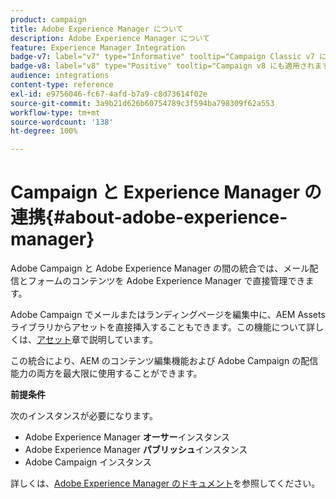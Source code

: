 ```yaml
---
product: campaign
title: Adobe Experience Manager について
description: Adobe Experience Manager について
feature: Experience Manager Integration
badge-v7: label="v7" type="Informative" tooltip="Campaign Classic v7 に適用されます"
badge-v8: label="v8" type="Positive" tooltip="Campaign v8 にも適用されます"
audience: integrations
content-type: reference
exl-id: e9756046-fc67-4afd-b7a9-c8d73614f02e
source-git-commit: 3a9b21d626b60754789c3f594ba798309f62a553
workflow-type: tm+mt
source-wordcount: '138'
ht-degree: 100%

---
```


# Campaign と Experience Manager の連携{#about-adobe-experience-manager}



Adobe Campaign と Adobe Experience Manager の間の統合では、メール配信とフォームのコンテンツを Adobe Experience Manager で直接管理できます。

Adobe Campaign でメールまたはランディングページを編集中に、AEM Assets ライブラリからアセットを直接挿入することもできます。この機能について詳しくは、[アセット](../../integrations/using/sharing-assets-with-adobe-experience-cloud.md)章で説明しています。

この統合により、AEM のコンテンツ編集機能および Adobe Campaign の配信能力の両方を最大限に使用することができます。

**前提条件**

次のインスタンスが必要になります。

* Adobe Experience Manager **オーサー**&#x200B;インスタンス
* Adobe Experience Manager **パブリッシュ**&#x200B;インスタンス
* Adobe Campaign インスタンス

詳しくは、[Adobe Experience Manager のドキュメント](https://experienceleague.adobe.com/docs/experience-manager-65/classic-ui/campaign/classic-personalization-ac-campaign.html?lang=ja)を参照してください。
